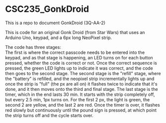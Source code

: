 # CSC235_GonkDroid
This is a repo to document GonkDroid (3Q-AA-2)

This is code for an original Gonk Droid (from Star Wars) that uses an Arduino Uno, keypad, and a 6px long NeoPixel strip.

The code has three stages:         
    The first is where the correct passcode needs to be entered into the keypad, and as that stage is happening, an LED turns   on for each button pressed, whether the code is correct or not. Once the correct sequence is pressed, the green LED lights up to indicate it was correct, and the code then goes to the second stage.
    The second stage is the "refill" stage, where the "battery" is refilled, and the neopixel strip incrementally lights up and once the strip is "full" (the px are all on) it flashes twice to indicate that it's done, and it then moves onto the third and final stage.
    The last stage is the timer, which in the end lasts 30 min. It starts with the strip completely off, but every 2.5 min, 1px turns on. For the first 2 px, the light is green, the second 2 are yellow, and the last 2 are red. Once the timer is over, it flashes red slowly but continuously until the pound sign is pressed, at which point the strip turns off and the cycle starts over.
